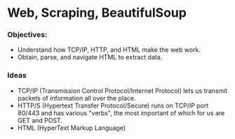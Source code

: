# Web, Scraping, BeautifulSoup


### Objectives:

 * Understand how TCP/IP, HTTP, and HTML make the web work.
 * Obtain, parse, and navigate HTML to extract data.


### Ideas

 * TCP/IP (Transmission Control Protocol/Internet Protocol) lets us transmit packets of information all over the place.
 * HTTP/S (Hypertext Transfer Protocol/Secure) runs on TCP/IP port 80/443 and has various "verbs", the most important of which for us are GET and POST.
 * HTML (HyperText Markup Language)
